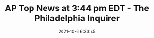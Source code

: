 ---
"title": "AP Top News at 3:44 pm EDT - The Philadelphia Inquirer"
"date": "2021-10-6 6:33:45"
"feed_name": "GOOGLENEWSDRILLING"
"feed_website": "https://news.google.com/search?q=drilling%2Bincident&hl=en-US&gl=US&ceid=US:en"
"feed_rss": "https://news.google.com/rss/search?q=drilling%2Bincident&hl=en-US&gl=US&ceid=US:en"
"link": "https://www.inquirer.com/wires/ap/ap-top-news-342-pm-edt-20211006.html"
"source": "{'href': 'https://www.inquirer.com', 'title': 'The Philadelphia Inquirer'}"
"file": "_posts/2021-1-1-e17a3193ebc87bb7102848eee7322ecf3090e1f3.md"
"accident": "0"
"drilling": "0"
"dead": "0"
"injured": "0"
"arrested": "0"
"place": "unknown place"
"where": "unknown site"
"causes": "unknown"
"place_uri": "unknown place"
---